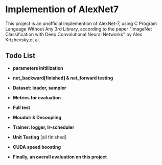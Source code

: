# Implemention of AlexNet7

This project is an unofficial implemention of AlexNet-7, using C Program Language Without Any 3rd Library, according to the paper "ImageNet Classification with Deep Convolutional Neural Networks" by Alex Krizhevsky,et al.

## Todo List

- **parameters initilization**

- **net_backward[finished] & net_forward testing**

- **Dataset: loader, sampler**

- **Metrics for evaluation**

- **Full test**

- **Moudulr & Decoupling**
 
- **Trainer: logger, lr-scheduler**

- **Unit Testing** [all finished] 

- **CUDA speed boosting**

- **Finally, an overall evaluation on this project**
